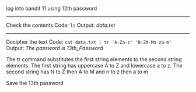 log into bandit 11 using 12th password

---

Check the contents
Code: ``ls``
Output: *data.txt*

---

Decipher the text
Code: ``cat data.txt | tr 'A-Za-z' 'N-ZA-Mn-za-m'``
Output: *The password is 13th_Password*

The tr command substitutes the first string elements
to the second string elements. The first string has
uppercase A to Z and lowercase a to z. The second
string has N to Z then A to M and n to z then a to m

Save the 13th password

